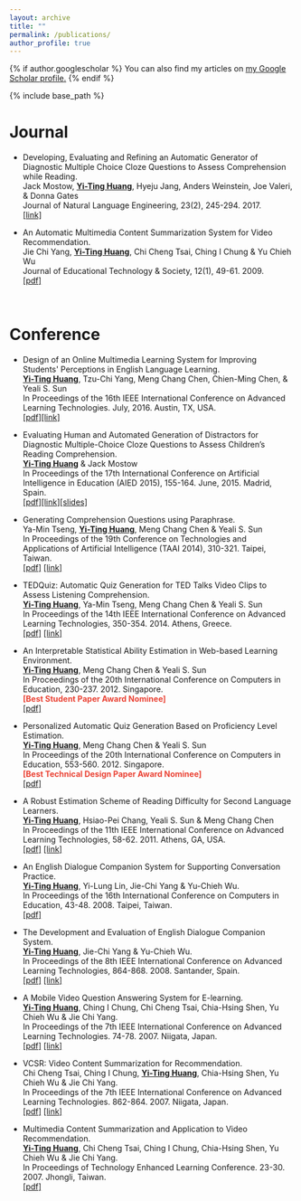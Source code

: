 ```yaml
---
layout: archive
title: ""
permalink: /publications/
author_profile: true
---
```


{% if author.googlescholar %}
  You can also find my articles on <u><a href="{{author.googlescholar}}">my Google Scholar profile</a>.</u>
{% endif %}

{% include base_path %}

Journal
======
* Developing, Evaluating and Refining an Automatic Generator of Diagnostic Multiple Choice Cloze Questions to Assess Comprehension while Reading. <br>
Jack Mostow, <strong><U>Yi-Ting Huang</U></strong>, Hyeju Jang, Anders Weinstein, Joe Valeri, & Donna Gates <br>
Journal of Natural Language Engineering, 23(2), 245-294. 2017. <br>
<span style="color:#4285F4">[[link]](https://www.cambridge.org/core/journals/natural-language-engineering/article/div-classtitledeveloping-evaluating-and-refining-an-automatic-generator-of-diagnostic-multiple-choice-cloze-questions-to-assess-childrenandaposs-comprehension-while-readinga-hreffn1a-ref-typefnadiv/8EAE0707139D12EB3D4E3EE6AE072AAA)</span>

* An Automatic Multimedia Content Summarization System for Video Recommendation.<br>
Jie Chi Yang, <strong><U>Yi-Ting Huang</U></strong>, Chi Cheng Tsai, Ching I Chung & Yu Chieh Wu  <br>
Journal of Educational Technology & Society, 12(1), 49-61. 2009. <br>
<span style="color:#4285F4">[[pdf]](http://coralythuang.github.io/files/8_2009_ETS.pdf)</span>
<br>

Conference
======
* Design of an Online Multimedia Learning System for Improving Students' Perceptions in English Language Learning. <br>
<strong><U>Yi-Ting Huang</U></strong>, Tzu-Chi Yang, Meng Chang Chen, Chien-Ming Chen, & Yeali S. Sun<br>
In Proceedings of the 16th IEEE International Conference on Advanced Learning Technologies. July, 2016. Austin, TX, USA. <br>
<span style="color:#4285F4">[[pdf]](http://coralythuang.github.io/files/1_2016_TEDQuiz.pdf)[[link]](http://ieeexplore.ieee.org/document/7756989/)</span>

* Evaluating Human and Automated Generation of Distractors for Diagnostic Multiple-Choice Cloze Questions to Assess Children’s Reading Comprehension. <br>
<strong><U>Yi-Ting Huang</U></strong> & Jack Mostow <br>
In Proceedings of the 17th International Conference on Artificial Intelligence in Education (AIED 2015), 155-164. June, 2015. Madrid, Spain.  <br>
<span style="color:#4285F4">[[pdf]](http://coralythuang.github.io/files/2_2015_AIED_DQGen.pdf)[[link]](https://link.springer.com/chapter/10.1007/978-3-319-19773-9_16)[[slides]](http://coralythuang.github.io/files/slides_2015_AIED_DQGen.pdf)</span>

* Generating Comprehension Questions using Paraphrase. <br>
Ya-Min Tseng, <strong><U>Yi-Ting Huang</U></strong>, Meng Chang Chen & Yeali S. Sun<br>
In Proceedings of the 19th Conference on Technologies and Applications of Artificial Intelligence (TAAI 2014), 310-321. Taipei, Taiwan.<br>
<span style="color:#4285F4">[[pdf]](http://coralythuang.github.io/files/3_2014_TAAI_CameraReady_141017.pdf) [[link]](https://link.springer.com/chapter/10.1007/978-3-319-13987-6_29)</span>

* TEDQuiz: Automatic Quiz Generation for TED Talks Video Clips to Assess Listening Comprehension. <br>
<strong><U>Yi-Ting Huang</U></strong>, Ya-Min Tseng, Meng Chang Chen & Yeali S. Sun<br>
In Proceedings of the 14th IEEE International Conference on Advanced Learning Technologies, 350-354. 2014. Athens, Greece. <br>
<span style="color:#4285F4">[[pdf]](http://coralythuang.github.io/files/4_2014_TEDQuiz.pdf) [[link]](http://ieeexplore.ieee.org/document/6901478/)</span>

* An Interpretable Statistical Ability Estimation in Web-based Learning Environment. <br>
<strong><U>Yi-Ting Huang</U></strong>, Meng Chang Chen & Yeali S. Sun<br>
In Proceedings of the 20th International Conference on Computers in Education, 230-237. 2012. Singapore. <br>
<strong><span style="color:#EA4335">[Best Student Paper Award Nominee]</span></strong> <br>
<span style="color:#4285F4">[[pdf]](http://coralythuang.github.io/files/5_2012_ability.pdf)</span> 

* Personalized Automatic Quiz Generation Based on Proficiency Level Estimation. <br>
<strong><U>Yi-Ting Huang</U></strong>, Meng Chang Chen & Yeali S. Sun<br>
In Proceedings of the 20th International Conference on Computers in Education, 553-560. 2012. Singapore. <br>
<strong><span style="color:#EA4335">[Best Technical Design Paper Award Nominee]</span></strong> <br>
<span style="color:#4285F4">[[pdf]](http://coralythuang.github.io/files/6_2012_personalized_question_generation.pdf)</span> 

* A Robust Estimation Scheme of Reading Difficulty for Second Language Learners. <br>
<strong><U>Yi-Ting Huang</U></strong>, Hsiao-Pei Chang, Yeali S. Sun & Meng Chang Chen<br>
In Proceedings of the 11th IEEE International Conference on Advanced Learning Technologies, 58-62. 2011. Athens, GA, USA. <br>
<span style="color:#4285F4">[[pdf]](http://coralythuang.github.io/files/7_2011_readability.pdf) [[link]](http://ieeexplore.ieee.org/document/5992265/)</span> 

* An English Dialogue Companion System for Supporting Conversation Practice. <br>
<strong><U>Yi-Ting Huang</U></strong>, Yi-Lung Lin, Jie-Chi Yang & Yu-Chieh Wu. <br>
In Proceedings of the 16th International Conference on Computers in Education, 43-48. 2008. Taipei, Taiwan. <br>
<span style="color:#4285F4">[[pdf]](http://coralythuang.github.io/files/9_2008_ICCE.pdf) </span> 

* The Development and Evaluation of English Dialogue Companion System. <br>
<strong><U>Yi-Ting Huang</U></strong>, Jie-Chi Yang & Yu-Chieh Wu. <br>
In Proceedings of the 8th IEEE International Conference on Advanced Learning Technologies, 864-868. 2008. Santander, Spain. <br>
<span style="color:#4285F4">[[pdf]](http://coralythuang.github.io/files/10_2008_edc.pdf) [[link]](http://ieeexplore.ieee.org/document/4561853/)</span> 

* A Mobile Video Question Answering System for E-learning. <br>
<strong><U>Yi-Ting Huang</U></strong>, Ching I Chung, Chi Cheng Tsai, Chia-Hsing Shen, Yu Chieh Wu & Jie Chi Yang. <br>
In Proceedings of the 7th IEEE International Conference on Advanced Learning Technologies. 74-78. 2007. Niigata, Japan. <br>
<span style="color:#4285F4">[[pdf]](http://coralythuang.github.io/files/11_2007_pda.pdf) [[link]](http://ieeexplore.ieee.org/document/4280954/)</span> 

* VCSR: Video Content Summarization for Recommendation. <br>
Chi Cheng Tsai, Ching I Chung, <strong><U>Yi-Ting Huang</U></strong>, Chia-Hsing Shen, Yu Chieh Wu & Jie Chi Yang. <br>
In Proceedings of the 7th IEEE International Conference on Advanced Learning Technologies. 862-864. 2007. Niigata, Japan. <br>
<span style="color:#4285F4">[[pdf]](http://coralythuang.github.io/files/12_2007_VCSR.pdf) [[link]](http://ieeexplore.ieee.org/document/4281177/)</span> 

* Multimedia Content Summarization and Application to Video Recommendation. <br>
<strong><U>Yi-Ting Huang</U></strong>, Chi Cheng Tsai, Ching I Chung, Chia-Hsing Shen, Yu Chieh Wu & Jie Chi Yang. <br>
In Proceedings of Technology Enhanced Learning Conference. 23-30. 2007. Jhongli, Taiwan. <br>
<span style="color:#4285F4">[[pdf]](http://coralythuang.github.io/files/13_2007__TeLearn.pdf) </span> 

